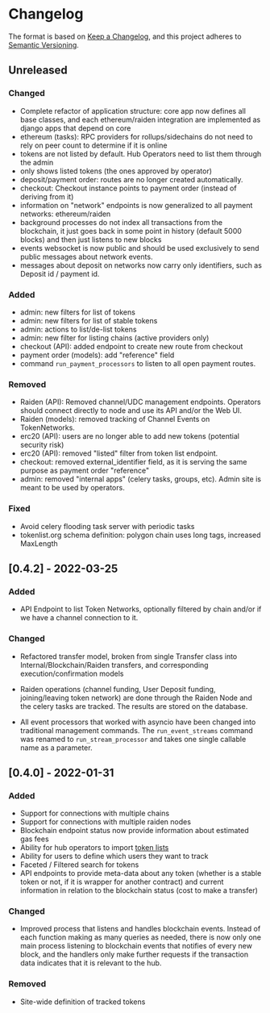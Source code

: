 # Changelog

The format is based on [Keep a Changelog](https://keepachangelog.com/en/1.0.0/),
and this project adheres to [Semantic Versioning](https://semver.org/spec/v2.0.0.html).

## Unreleased


### Changed
  - Complete refactor of application structure: core app now defines
    all base classes, and each ethereum/raiden integration are
    implemented as django apps that depend on core
  - ethereum (tasks): RPC providers for rollups/sidechains do not
    need to rely on peer count to determine if it is online
  - tokens are not listed by default. Hub Operators need to
    list them through the admin
  - only shows listed tokens (the ones approved by operator)
  - deposit/payment order: routes are no longer created automatically.
  - checkout: Checkout instance points to payment order (instead of
    deriving from it)
  - information on "network" endpoints is now generalized to all
    payment networks: ethereum/raiden
  - background processes do not index all transactions from the
    blockchain, it just goes back in some point in history (default
    5000 blocks) and then just listens to new blocks
  - events websocket is now public and should be used exclusively to
    send public messages about network events.
  - messages about deposit on networks now carry only identifiers, such as
    Deposit id / payment id.

### Added

  - admin: new filters for list of tokens
  - admin: new filters for list of stable tokens
  - admin: actions to list/de-list tokens
  - admin: new filter for listing chains (active providers only)
  - checkout (API): added endpoint to create new route from checkout
  - payment order (models): add "reference" field
  - command `run_payment_processors` to listen to all open payment routes.

### Removed
  - Raiden (API): Removed channel/UDC management endpoints. Operators
    should connect directly to node and use its API and/or the Web UI.
  - Raiden (models): removed tracking of Channel Events on TokenNetworks.
  - erc20 (API): users are no longer able to add new tokens (potential
    security risk)
  - erc20 (API): removed "listed" filter from token list endpoint.
  - checkout: removed external_identifier field, as it is serving the
    same purpose as payment order "reference"
  - admin: removed "internal apps" (celery tasks, groups, etc). Admin
    site is meant to be used by operators.

### Fixed
  - Avoid celery flooding task server with periodic tasks
  - tokenlist.org schema definition: polygon chain uses long tags,
    increased MaxLength


## [0.4.2] - 2022-03-25

### Added
 - API Endpoint to list Token Networks, optionally filtered by chain
   and/or if we have a channel connection to it.


### Changed

 - Refactored transfer model, broken from single Transfer class into
   Internal/Blockchain/Raiden transfers, and corresponding
   execution/confirmation models

 - Raiden operations (channel funding, User Deposit funding,
   joining/leaving token network) are done through the Raiden Node and
   the celery tasks are tracked. The results are stored on the
   database.

 - All event processors that worked with asyncio have been changed
   into traditional management commands. The `run_event_streams`
   command was renamed to `run_stream_processor` and takes one single
   callable name as a parameter.


## [0.4.0] - 2022-01-31

### Added

 - Support for connections with multiple chains
 - Support for connections with multiple raiden nodes
 - Blockchain endpoint status now provide information about estimated
   gas fees
 - Ability for hub operators to import [token
   lists](https://tokenlists.org)
 - Ability for users to define which users they want to track
 - Faceted / Filtered search for tokens
 - API endpoints to provide meta-data about any token (whether is a
   stable token or not, if it is wrapper for another contract) and
   current information in relation to the blockchain status (cost to
   make a transfer)

### Changed
 - Improved process that listens and handles blockchain events.
   Instead of each function making as many queries as needed, there is
   now only one main process listening to blockchain events that
   notifies of every new block, and the handlers only make further
   requests if the transaction data indicates that it is relevant to
   the hub.

### Removed
 - Site-wide definition of tracked tokens

